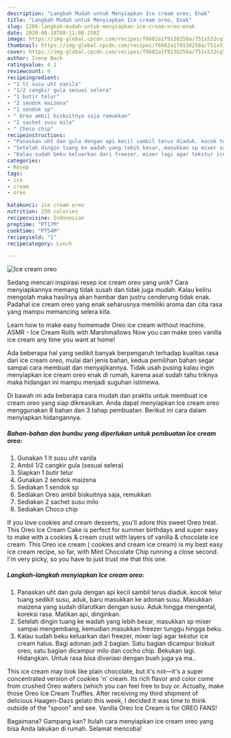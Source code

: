 ```yaml
---
description: "Langkah Mudah untuk Menyiapkan Ice cream oreo, Enak"
title: "Langkah Mudah untuk Menyiapkan Ice cream oreo, Enak"
slug: 1206-langkah-mudah-untuk-menyiapkan-ice-cream-oreo-enak
date: 2020-08-18T08:11:08.258Z
image: https://img-global.cpcdn.com/recipes/f6682a1f9138258a/751x532cq70/ice-cream-oreo-foto-resep-utama.jpg
thumbnail: https://img-global.cpcdn.com/recipes/f6682a1f9138258a/751x532cq70/ice-cream-oreo-foto-resep-utama.jpg
cover: https://img-global.cpcdn.com/recipes/f6682a1f9138258a/751x532cq70/ice-cream-oreo-foto-resep-utama.jpg
author: Irene Beck
ratingvalue: 4.1
reviewcount: 9
recipeingredient:
- "1 lt susu uht vanila"
- "1/2 cangkir gula sesuai selera"
- "1 butir telur"
- "2 sendok maizena"
- "1 sendok sp"
- " Oreo ambil biskuitnya saja remukkan"
- "2 sachet susu milo"
- " Choco chip"
recipeinstructions:
- "Panaskan uht dan gula dengan api kecil sambil terus diaduk. kocok telur tuang sedikit susu, aduk, baru masukkan ke adonan susu. Masukkan maizena yang sudah dilarutkan dengan susu. Aduk hingga mengental, koreksi rasa. Matikan api, dinginkan."
- "Setelah dingin tuang ke wadah yang lebih besar, masukkan sp mixer sampai mengembang, kemudian masukkan freezer tunggu hingga beku."
- "Kalau sudah beku keluarkan dari freezer, mixer lagi agar tekstur ice cream halus. Bagi adonan jadi 2 bagian. Satu bagian dicampur biskuit oreo, satu bagian dicampur milo dan cocho chip. Bekukan lagi. Hidangkan. Untuk rasa bisa divariasi dengan buah juga ya ma.."
categories:
- Resep
tags:
- ice
- cream
- oreo

katakunci: ice cream oreo 
nutrition: 250 calories
recipecuisine: Indonesian
preptime: "PT17M"
cooktime: "PT54M"
recipeyield: "1"
recipecategory: Lunch

---
```



![Ice cream oreo](https://img-global.cpcdn.com/recipes/f6682a1f9138258a/751x532cq70/ice-cream-oreo-foto-resep-utama.jpg)

Sedang mencari inspirasi resep ice cream oreo yang unik? Cara menyiapkannya memang tidak susah dan tidak juga mudah. Kalau keliru mengolah maka hasilnya akan hambar dan justru cenderung tidak enak. Padahal ice cream oreo yang enak seharusnya memiliki aroma dan cita rasa yang mampu memancing selera kita.

Learn how to make easy homemade Oreo ice cream without machine. ASMR - Ice Cream Rolls with Marshmallows Now you can make oreo vanilla ice cream any time you want at home!

Ada beberapa hal yang sedikit banyak berpengaruh terhadap kualitas rasa dari ice cream oreo, mulai dari jenis bahan, kedua pemilihan bahan segar sampai cara membuat dan menyajikannya. Tidak usah pusing kalau ingin menyiapkan ice cream oreo enak di rumah, karena asal sudah tahu triknya maka hidangan ini mampu menjadi suguhan istimewa.


Di bawah ini ada beberapa cara mudah dan praktis untuk membuat ice cream oreo yang siap dikreasikan. Anda dapat menyiapkan Ice cream oreo menggunakan 8 bahan dan 3 tahap pembuatan. Berikut ini cara dalam menyiapkan hidangannya.

<!--inarticleads1-->

##### Bahan-bahan dan bumbu yang diperlukan untuk pembuatan Ice cream oreo:

1. Gunakan 1 lt susu uht vanila
1. Ambil 1/2 cangkir gula (sesuai selera)
1. Siapkan 1 butir telur
1. Gunakan 2 sendok maizena
1. Sediakan 1 sendok sp
1. Sediakan  Oreo ambil biskuitnya saja, remukkan
1. Sediakan 2 sachet susu milo
1. Sediakan  Choco chip


If you love cookies and cream desserts, you&#39;ll adore this sweet Oreo treat. This Oreo Ice Cream Cake is perfect for summer birthdays and super easy to make with a cookies &amp; cream crust with layers of vanilla &amp; chocolate ice cream. This Oreo ice cream ( cookies and cream ice cream) is my best easy ice cream recipe, so far, with Mint Chocolate Chip running a close second. I&#39;m very picky, so you have to just trust me that this one. 

<!--inarticleads2-->

##### Langkah-langkah menyiapkan Ice cream oreo:

1. Panaskan uht dan gula dengan api kecil sambil terus diaduk. kocok telur tuang sedikit susu, aduk, baru masukkan ke adonan susu. Masukkan maizena yang sudah dilarutkan dengan susu. Aduk hingga mengental, koreksi rasa. Matikan api, dinginkan.
1. Setelah dingin tuang ke wadah yang lebih besar, masukkan sp mixer sampai mengembang, kemudian masukkan freezer tunggu hingga beku.
1. Kalau sudah beku keluarkan dari freezer, mixer lagi agar tekstur ice cream halus. Bagi adonan jadi 2 bagian. Satu bagian dicampur biskuit oreo, satu bagian dicampur milo dan cocho chip. Bekukan lagi. Hidangkan. Untuk rasa bisa divariasi dengan buah juga ya ma..


This ice cream may look like plain chocolate, but it&#39;s not—it&#39;s a super concentrated version of cookies &#39;n&#39; cream. Its rich flavor and color come from crushed Oreo wafers (which you can feel free to buy or. Actually, make those Oreo Ice Cream Truffles. After receiving my third shipment of delicious Haagen-Dazs gelato this week, I decided it was time to think outside of the &#34;spoon&#34; and see. Vanilla Oreo Ice Cream is for OREO FANS! 

Bagaimana? Gampang kan? Itulah cara menyiapkan ice cream oreo yang bisa Anda lakukan di rumah. Selamat mencoba!
